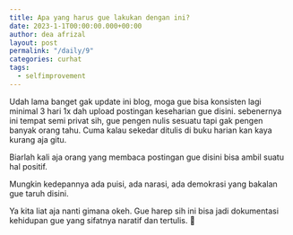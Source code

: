 ```yaml
---
title: Apa yang harus gue lakukan dengan ini?
date: 2023-1-1T00:00:00.000+00:00
author: dea afrizal
layout: post
permalink: "/daily/9"
categories: curhat
tags:
  - selfimprovement
---
```


Udah lama banget gak update ini blog, moga gue bisa konsisten lagi minimal 3 hari 1x dah upload postingan keseharian gue disini.
sebenernya ini tempat semi privat sih, gue pengen nulis sesuatu tapi gak pengen banyak orang tahu. Cuma kalau sekedar ditulis di buku harian kan kaya kurang aja gitu.

Biarlah kali aja orang yang membaca postingan gue disini bisa ambil suatu hal positif.

Mungkin kedepannya ada puisi, ada narasi, ada demokrasi yang bakalan gue taruh disini.

Ya kita liat aja nanti gimana okeh. Gue harep sih ini bisa jadi dokumentasi kehidupan gue yang sifatnya naratif dan tertulis. 🌹
